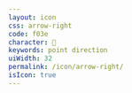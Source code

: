 ```yaml
---
layout: icon
css: arrow-right
code: f03e
character: 
keywords: point direction
uiWidth: 32
permalink: /icon/arrow-right/
isIcon: true
---
```

